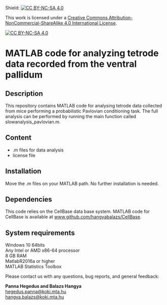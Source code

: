 Shield: [![CC BY-NC-SA 4.0][cc-by-nc-sa-shield]][cc-by-nc-sa]

This work is licensed under a [Creative Commons Attribution-NonCommercial-ShareAlike 4.0 International License][cc-by-nc-sa].

[![CC BY-NC-SA 4.0][cc-by-nc-sa-image]][cc-by-nc-sa]

[cc-by-nc-sa]: http://creativecommons.org/licenses/by-nc-sa/4.0/
[cc-by-nc-sa-image]: https://licensebuttons.net/l/by-nc-sa/4.0/88x31.png
[cc-by-nc-sa-shield]: https://img.shields.io/badge/License-CC%20BY--NC--SA%204.0-lightgrey.svg

# MATLAB code for analyzing tetrode data recorded from the ventral pallidum

## Description

This repository contains MATLAB code for analysing tetrode data collected from mice performing a probabilistic Pavlovian conditioning task.
The full analysis can be performed by running the main function called slowanalysis_pavlovian.m.

## Content
- .m files for data analysis
- license file

## Installation

Move the .m files on your MATLAB path. No further installation is needed.

## Dependencies

This code relies on the CellBase data base system.
MATLAB code for CellBase is available at www.github.com/hangyabalazs/CellBase.

## System requirements  
Windows 10 64bits  
Any Intel or AMD x86-64 processor  
8 GB RAM  
MatlabR2016a or higher  
MATLAB Statistics Toolbox  

Please contact us with any questions, bug reports, and general feedback:

**Panna Hegedus and Balazs Hangya**  
hegedus.panna@koki.mta.hu  
hangya.balazs@koki.mta.hu

